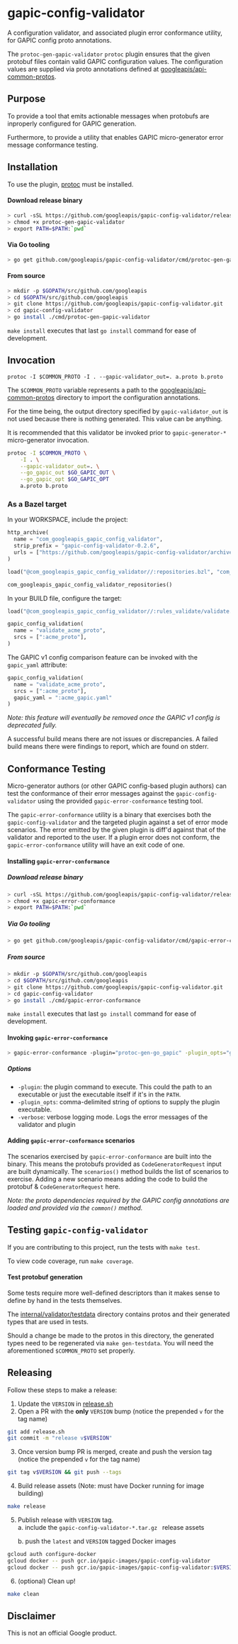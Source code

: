 gapic-config-validator
======================

A configuration validator, and associated plugin error conformance utility, for GAPIC config proto annotations.

The `protoc-gen-gapic-validator` `protoc` plugin ensures that the given protobuf files contain valid
GAPIC configuration values. The configuration values are supplied via
proto annotations defined at [googleapis/api-common-protos](https://github.com/googleapis/api-common-protos).

Purpose
-------

To provide a tool that emits actionable messages when protobufs are
inproperly configured for GAPIC generation.

Furthermore, to provide a utility that enables GAPIC micro-generator
error message conformance testing.

Installation
------------

To use the plugin, [protoc](https://developers.google.com/protocol-buffers/docs/downloads) must be installed. 

#### Download release binary
```sh
> curl -sSL https://github.com/googleapis/gapic-config-validator/releases/download/v$SEMVER/gapic-config-validator-$SEMVER-$OS-$ARCH.tar.gz | tar xz
> chmod +x protoc-gen-gapic-validator
> export PATH=$PATH:`pwd`
```

#### Via Go tooling
```sh
> go get github.com/googleapis/gapic-config-validator/cmd/protoc-gen-gapic-validator
```

#### From source
```sh
> mkdir -p $GOPATH/src/github.com/googleapis
> cd $GOPATH/src/github.com/googleapis
> git clone https://github.com/googleapis/gapic-config-validator.git
> cd gapic-config-validator
> go install ./cmd/protoc-gen-gapic-validator
```

`make install` executes that last `go install` command for ease of development. 

Invocation
----------

`protoc -I $COMMON_PROTO -I . --gapic-validator_out=. a.proto b.proto`

The `$COMMON_PROTO` variable represents a path to the [googleapis/api-common-protos](https://github.com/googleapis/api-common-protos) directory to import the configuration annotations.

For the time being, the output directory specified by `gapic-validator_out` is not used because there is nothing generated. This value can be anything. 

It is recommended that this validator be invoked prior to `gapic-generator-*` micro-generator invocation.
```sh
protoc -I $COMMON_PROTO \
    -I . \
    --gapic-validator_out=. \
    --go_gapic_out $GO_GAPIC_OUT \
    --go_gapic_opt $GO_GAPIC_OPT
    a.proto b.proto
```

### As a Bazel target

In your WORKSPACE, include the project:
```python
http_archive(
  name = "com_googleapis_gapic_config_validator",
  strip_prefix = "gapic-config-validator-0.2.6",
  urls = ["https://github.com/googleapis/gapic-config-validator/archive/v0.2.6.zip"],
)

load("@com_googleapis_gapic_config_validator//:repositories.bzl", "com_googleapis_gapic_config_validator_repositories")

com_googleapis_gapic_config_validator_repositories()
```

In your BUILD file, configure the target:
```python
load("@com_googleapis_gapic_config_validator//:rules_validate/validate.bzl", "gapic_config_validation")

gapic_config_validation(
  name = "validate_acme_proto",
  srcs = [":acme_proto"],
)
```

The GAPIC v1 config comparison feature can be invoked with the `gapic_yaml` attribute:
```python
gapic_config_validation(
  name = "validate_acme_proto",
  srcs = [":acme_proto"],
  gapic_yaml = ":acme_gapic.yaml"
)
```

_Note: this feature will eventually be removed once the GAPIC v1 config is deprecated fully._

A successful build means there are not issues or discrepancies. A failed build means there
were findings to report, which are found on stderr.

Conformance Testing
-------------------

Micro-generator authors (or other GAPIC config-based plugin authors) can test the conformance of their
error messages against the `gapic-config-validator` using the provided `gapic-error-conformance` testing tool.

The `gapic-error-conformance` utility is a binary that exercises both the `gapic-config-validator` and the targeted
plugin against a set of error mode scenarios. The error emitted by the given plugin is diff'd against
that of the validator and reported to the user. If a plugin error does not conform, the `gapic-error-conformance`
utility will have an exit code of one.

#### Installing `gapic-error-conformance`

##### Download release binary

```sh
> curl -sSL https://github.com/googleapis/gapic-config-validator/releases/download/v$SEMVER/gapic-config-validator-$SEMVER-$OS-$ARCH.tar.gz | tar xz
> chmod +x gapic-error-conformance
> export PATH=$PATH:`pwd`
```

##### Via Go tooling

```sh
> go get github.com/googleapis/gapic-config-validator/cmd/gapic-error-conformance
```

##### From source

```sh
> mkdir -p $GOPATH/src/github.com/googleapis
> cd $GOPATH/src/github.com/googleapis
> git clone https://github.com/googleapis/gapic-config-validator.git
> cd gapic-config-validator
> go install ./cmd/gapic-error-conformance
```

`make install` executes that last `go install` command for ease of development. 

#### Invoking `gapic-error-conformance`

```sh
> gapic-error-conformance -plugin="protoc-gen-go_gapic" -plugin_opts="go-gapic-package=foo.com/bar/v1;bar"
```

##### Options

* `-plugin`: the plugin command to execute. This could the path to an executable or just the
executable itself if it's in the `PATH`.
* `-plugin_opts`: comma-delimited string of options to supply the plugin executable.
* `-verbose`: verbose logging mode. Logs the error messages of the validator and plugin

#### Adding `gapic-error-conformance` scenarios

The scenarios exercised by `gapic-error-conformance` are built into the binary. This means the protobufs
provided as `CodeGeneratorRequest` input are built dynamically. The `scenarios()` method builds
the list of scenarios to exercise. Adding a new scenario means adding the code to build the
protobuf & `CodeGeneratorRequest` here. 

*Note: the proto dependencies required by the GAPIC config annotations are loaded and provided*
*via the `common()` method.*

Testing `gapic-config-validator`
--------------------------------

If you are contributing to this project, run the tests with `make test`.

To view code coverage, run `make coverage`.

#### Test protobuf generation

Some tests require more well-defined descriptors than it makes sense to define by hand in the tests themselves.

The [internal/validator/testdata](/internal/validator/testdata) directory contains protos and their generated types that are used in tests.

Should a change be made to the protos in this directory, the generated types need to be regenerated via `make gen-testdata`. You will need the aforementioned `$COMMON_PROTO` set properly.

Releasing
---------

Follow these steps to make a release:

1. Update the `VERSION` in [release.sh](/release.sh)
2. Open a PR with the **only** `VERSION` bump (notice the prepended `v` for the tag name)
```sh
git add release.sh
git commit -m "release v$VERSION"
```
3. Once version bump PR is merged, create and push the version tag (notice the prepended `v` for the tag name)
```sh
git tag v$VERSION && git push --tags
```
4. Build release assets (Note: must have Docker running for image building)
```sh
make release
```
5. Publish release with `VERSION` tag.   
    a. include the `gapic-config-validator-*.tar.gz ` release assets

    b. push the `latest` and `VERSION` tagged Docker images
  ```sh
  gcloud auth configure-docker
  gcloud docker -- push gcr.io/gapic-images/gapic-config-validator
  gcloud docker -- push gcr.io/gapic-images/gapic-config-validator:$VERSION
  ```
6. (optional) Clean up!
```sh
make clean
```

Disclaimer
----------

This is not an official Google product.